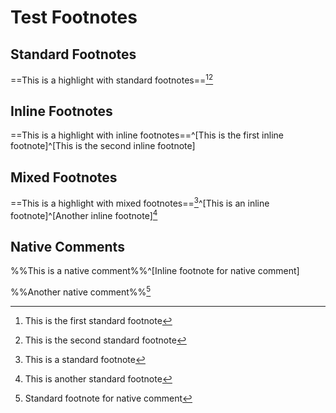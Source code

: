 # Test Footnotes

## Standard Footnotes
==This is a highlight with standard footnotes==[^note1][^note2]

[^note1]: This is the first standard footnote
[^note2]: This is the second standard footnote

## Inline Footnotes
==This is a highlight with inline footnotes==^[This is the first inline footnote]^[This is the second inline footnote]

## Mixed Footnotes
==This is a highlight with mixed footnotes==[^mixed1]^[This is an inline footnote]^[Another inline footnote][^mixed2]

[^mixed1]: This is a standard footnote
[^mixed2]: This is another standard footnote

## Native Comments
%%This is a native comment%%^[Inline footnote for native comment]

%%Another native comment%%[^native1]

[^native1]: Standard footnote for native comment